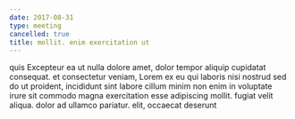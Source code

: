 ```yaml
---
date: 2017-08-31
type: meeting
cancelled: true
title: mollit. enim exercitation ut
---
```

quis Excepteur ea ut nulla dolore amet, dolor tempor aliquip cupidatat consequat. et consectetur veniam, Lorem ex eu qui laboris nisi nostrud sed do ut proident, incididunt sint labore cillum minim non enim in voluptate irure sit commodo magna exercitation esse adipiscing mollit. fugiat velit aliqua. dolor ad ullamco pariatur. elit, occaecat deserunt